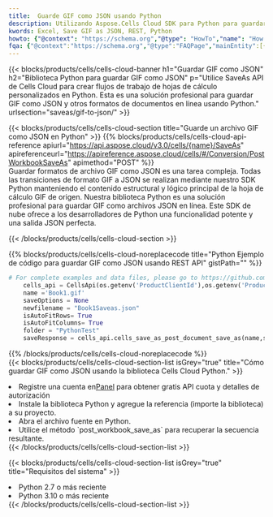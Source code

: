```yaml
---
title:  Guarde GIF como JSON usando Python
description: Utilizando Aspose.Cells Cloud SDK para Python para guardar el archivo en formato GIF como archivo en formato JSON.
kwords: Excel, Save GIF as JSON, REST, Python
howto: {"@context": "https://schema.org","@type": "HowTo","name": "How to save GIF as JSON using the Cells Cloud Python library.","description": "How to save GIF as JSON using the Cells Cloud Python library.","image": {"@type": "ImageObject"},"url": "/python/saveas/gif-to-json/","step": [{ "@type": "HowToStep","name": "How to save GIF as JSON using the Cells Cloud Python library. step 1", "image": {"@type": "ImageObject",},"url": "/python/saveas/gif-to-json/","text": "Register an account at <a href='https://dashboard.aspose.cloud/'>Dashboard</a> to get free API quota & authorization details",},{ "@type": "HowToStep","name": "How to save GIF as JSON using the Cells Cloud Python library. step 1", "image": {"@type": "ImageObject",},"url": "/python/saveas/gif-to-json/","text": "Install Python library and add the reference (import the library) to your project.",},{ "@type": "HowToStep","name": "How to save GIF as JSON using the Cells Cloud Python library. step 1", "image": {"@type": "ImageObject",},"url": "/python/saveas/gif-to-json/","text": "Open the source file in Python.",},{ "@type": "HowToStep","name": "How to save GIF as JSON using the Cells Cloud Python library. step 1", "image": {"@type": "ImageObject",},"url": "/python/saveas/gif-to-json/","text": "Use the `post_workbook_save_as` method to retrieve the resulting stream.",}, ],"supply": {"@type": "HowToSupply","name": "document"},"tool": [{"@type": "HowToTool","name": "PyCharm, Visual Studio Code, Sublime, Eclipse"},{"@type": "HowToTool","name": "Aspose Cells"}],"totalTime": "PT6M"}
fqa: {"@context":"https://schema.org","@type":"FAQPage","mainEntity":[{"@type":"Question","name":"Why save file as other formats file in C# using REST API?","acceptedAnswer":{"@type":"Answer","text":"Documents are encoded in many ways, and some files may be incompatible with the software you use. To open and read such files, just save them as appropriate file formats.<br/><ol><li>Install .NET SDK and add the reference (import the library) to your project.</li><li>Open the source file in C# using REST API.</li><li>Call the PostWorkbookSaveAsRequest() method, passing an output filename with required extension.</li><li>Get the result of save as a separate file.</li></ol>"}},{"@type":"Question","name":"What file formats can I save as with your C# library?","acceptedAnswer":{"@type":"Answer","text":"We support a variety of file formats for conversion using .NET library, including XLSX, Excel, xls , PDF, CSV, HTML, Markdown, XML, PNG, JPG, TIFF, Json, TXT and many more."}},{"@type":"Question","name":"What is the maximum allowed file size for conversion using this .NET library?","acceptedAnswer":{"@type":"Answer","text":"There are no file size limits for format conversions using .NET library."}}]}
---
```

{{< blocks/products/cells/cells-cloud-banner h1="Guardar GIF como JSON" h2="Biblioteca Python para guardar GIF como JSON" p="Utilice SaveAs API de Cells Cloud para crear flujos de trabajo de hojas de cálculo personalizados en Python. Esta es una solución profesional para guardar GIF como JSON y otros formatos de documentos en línea usando Python." urlsection="saveas/gif-to-json/" >}}

{{< blocks/products/cells/cells-cloud-section title="Guarde un archivo GIF como JSON en Python" >}}
{{% blocks/products/cells/cells-cloud-api-reference apiurl="https://api.aspose.cloud/v3.0/cells/{name}/SaveAs" apireferenceurl="https://apireference.aspose.cloud/cells/#/Conversion/PostWorkbookSaveAs" apimethod="POST" %}}
<br/>
Guardar formatos de archivo GIF como JSON es una tarea compleja. Todas las transiciones de formato GIF a JSON se realizan mediante nuestro SDK Python manteniendo el contenido estructural y lógico principal de la hoja de cálculo GIF de origen. Nuestra biblioteca Python es una solución profesional para guardar GIF como archivos JSON en línea. Este SDK de nube ofrece a los desarrolladores de Python una funcionalidad potente y una salida JSON perfecta.

{{< /blocks/products/cells/cells-cloud-section >}}

{{% blocks/products/cells/cells-cloud-noreplacecode title="Python Ejemplo de código para guardar GIF como JSON usando REST API" gistPath="" %}}
  
```python
# For complete examples and data files, please go to https://github.com/aspose-cells-cloud/aspose-cells-cloud-python/
    cells_api = CellsApi(os.getenv('ProductClientId'),os.getenv('ProductClientSecret'))
    name ='Book1.gif'    
    saveOptions = None
    newfilename = "Book1Saveas.json"
    isAutoFitRows= True
    isAutoFitColumns= True
    folder = "PythonTest"
    saveResponse = cells_api.cells_save_as_post_document_save_as(name,save_options=saveOptions, newfilename=(folder +'/' + newfilename),folder=folder)
```
  
{{% /blocks/products/cells/cells-cloud-noreplacecode %}}
<br/>
{{< blocks/products/cells/cells-cloud-section-list isGrey="true" title="Cómo guardar GIF como JSON usando la biblioteca Cells Cloud Python." >}}
<li> Registre una cuenta en<a href="https://dashboard.aspose.cloud/">Panel</a> para obtener gratis API cuota y detalles de autorización</li>
<li>Instale la biblioteca Python y agregue la referencia (importe la biblioteca) a su proyecto.</li>
<li>Abra el archivo fuente en Python.</li>
<li>Utilice el método `post_workbook_save_as` para recuperar la secuencia resultante.</li>
{{< /blocks/products/cells/cells-cloud-section-list >}}

{{< blocks/products/cells/cells-cloud-section-list isGrey="true" title="Requisitos del sistema" >}}
<li>Python 2.7 o más reciente</li>
<li>Python 3.10 o más reciente</li>
{{< /blocks/products/cells/cells-cloud-section-list >}}

